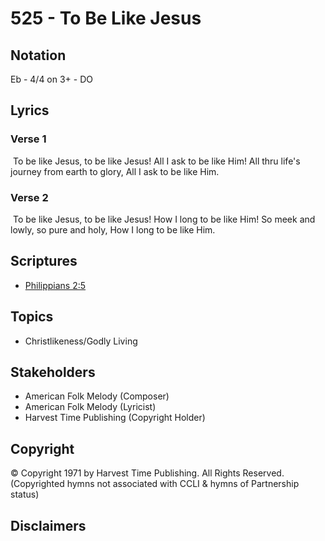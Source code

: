# 525 - To Be Like Jesus

## Notation

Eb - 4/4 on 3+ - DO

## Lyrics

### Verse 1

 To be like Jesus, to be like Jesus! All I ask to be like Him! All thru life's journey from earth to glory, All I ask to be like Him. 

### Verse 2

 To be like Jesus, to be like Jesus! How I long to be like Him! So meek and lowly, so pure and holy, How I long to be like Him. 


## Scriptures

- [Philippians 2:5](https://www.biblegateway.com/passage/?search=Philippians%202%3A5)

## Topics

- Christlikeness/Godly Living

## Stakeholders

- American Folk Melody (Composer)
- American Folk Melody (Lyricist)
- Harvest Time Publishing (Copyright Holder)

## Copyright

© Copyright 1971 by Harvest Time Publishing. All Rights Reserved.
(Copyrighted hymns not associated with CCLI & hymns of Partnership status)

## Disclaimers


